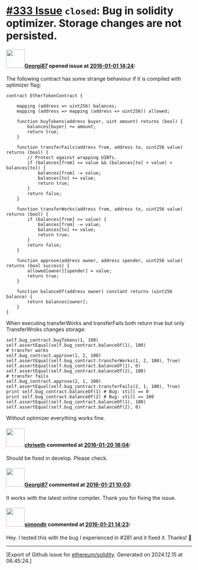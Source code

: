 # [\#333 Issue](https://github.com/ethereum/solidity/issues/333) `closed`: Bug in solidity optimizer. Storage changes are not persisted.

#### <img src="https://avatars.githubusercontent.com/u/259400?u=00601280ef6bc42b1d08c69f860799b91db0070b&v=4" width="50">[Georgi87](https://github.com/Georgi87) opened issue at [2016-01-01 14:24](https://github.com/ethereum/solidity/issues/333):

The following contract has some strange behaviour if it is compiled with optimizer flag:

```
contract EtherTokenContract {

    mapping (address => uint256) balances;
    mapping (address => mapping (address => uint256)) allowed;

    function buyTokens(address buyer, uint amount) returns (bool) {
        balances[buyer] += amount;
        return true;
    }

    function transferFails(address from, address to, uint256 value) returns (bool) {
        // Protect against wrapping UINTs.
        if (balances[from] >= value && (balances[to] + value) > balances[to]) {
            balances[from] -= value;
            balances[to] += value;
            return true;
        }
        return false;
    }

    function transferWorks(address from, address to, uint256 value) returns (bool) {
        if (balances[from] >= value) {
            balances[from] -= value;
            balances[to] += value;
            return true;
        }
        return false;
    }

    function approve(address owner, address spender, uint256 value) returns (bool success) {
        allowed[owner][spender] = value;
        return true;
    }

    function balanceOf(address owner) constant returns (uint256 balance) {
        return balances[owner];
    }
}
```

When executing transferWorks and transferFails both return true but only TransferWroks changes storage:

```
self.bug_contract.buyTokens(1, 100)
self.assertEqual(self.bug_contract.balanceOf(1), 100)
# transfer works
self.bug_contract.approve(1, 2, 100)
self.assertEqual(self.bug_contract.transferWorks(1, 2, 100), True)
self.assertEqual(self.bug_contract.balanceOf(1), 0)
self.assertEqual(self.bug_contract.balanceOf(2), 100)
# transfer fails
self.bug_contract.approve(2, 1, 100)
self.assertEqual(self.bug_contract.transferFails(2, 1, 100), True)
print self.bug_contract.balanceOf(1) # Bug: still == 0
print self.bug_contract.balanceOf(2) # Bug: still == 100
self.assertEqual(self.bug_contract.balanceOf(1), 100)
self.assertEqual(self.bug_contract.balanceOf(2), 0)
```

Without optimizer everything works fine.


#### <img src="https://avatars.githubusercontent.com/u/9073706?v=4" width="50">[chriseth](https://github.com/chriseth) commented at [2016-01-20 18:04](https://github.com/ethereum/solidity/issues/333#issuecomment-173307394):

Should be fixed in develop. Please check.

#### <img src="https://avatars.githubusercontent.com/u/259400?u=00601280ef6bc42b1d08c69f860799b91db0070b&v=4" width="50">[Georgi87](https://github.com/Georgi87) commented at [2016-01-21 10:03](https://github.com/ethereum/solidity/issues/333#issuecomment-173522866):

It works with the latest online compiler. Thank you for fixing the issue.

#### <img src="https://avatars.githubusercontent.com/u/716965?u=0244e9f8f00db648987c818f23a6c7666a9ecf94&v=4" width="50">[simondlr](https://github.com/simondlr) commented at [2016-01-21 14:23](https://github.com/ethereum/solidity/issues/333#issuecomment-173583471):

Hey. I tested this with the bug I experienced in #281 and it fixed it. Thanks! :clap:


-------------------------------------------------------------------------------



[Export of Github issue for [ethereum/solidity](https://github.com/ethereum/solidity). Generated on 2024.12.15 at 06:45:24.]
